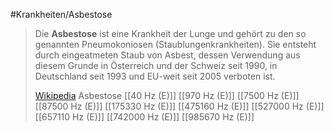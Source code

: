 #Krankheiten/Asbestose
> Die **Asbestose** ist eine Krankheit der Lunge und gehört zu den so genannten Pneumokoniosen (Staublungenkrankheiten). Sie entsteht durch eingeatmeten Staub von Asbest, dessen Verwendung aus diesem Grunde in Österreich und der Schweiz seit 1990, in Deutschland seit 1993 und EU-weit seit 2005 verboten ist.
>
> [Wikipedia](https://de.wikipedia.org/wiki/Asbestose)
Asbestose
[[40 Hz (E)]]
[[970 Hz (E)]]
[[7500 Hz (E)]]
[[87500 Hz (E)]]
[[175330 Hz (E)]]
[[475160 Hz (E)]]
[[527000 Hz (E)]]
[[657110 Hz (E)]]
[[742000 Hz (E)]]
[[985670 Hz (E)]]